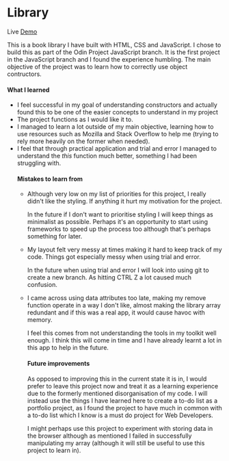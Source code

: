 # Library

Live [Demo](https://oconnor-marvin.github.io/Library/)

This is a book library I have built with HTML, CSS and JavaScript. I chose to build this as part of the Odin Project JavaScript branch. It is the first project in the JavaScript branch and I found the experience humbling. The main objective of the project was to learn how to correctly use object contructors. 

<h4>What I learned</h4>
<ul>
<li>I feel successful in my goal of understanding constructors and actually found this to be one of the easier concepts to understand in my project</li>
<li>The project functions as I would like it to.</li>
<li>I managed to learn a lot outside of my main objective, learning how to use resources such as Mozilla and Stack Overflow to help me (trying to rely more heavily on the former when needed).</li>
<li>I feel that through practical application and trial and error I managed to understand the <i>this</i> function much better, something I had been struggling with.</li>

<h4>Mistakes to learn from</h4>

<ul>
<li>Although very low on my list of priorities for this project, I really didn't like the styling. If anything it hurt my motivation for the project.

  In the future if I don't want to prioritise styling I will keep things as minimalist as possible. Perhaps it's an opportunity to start using frameworks to speed up the process too although that's perhaps something for later.</li>
<li>My layout felt very messy at times making it hard to keep track of my code. Things got especially messy when using trial and error.

  In the future when using trial and error I will look into using git to create a new branch. As hitting CTRL Z a lot caused much confusion.</li>

<li>I came across using data attributes too late, making my remove function operate in a way I don't like, almost making the library array redundant and if this was a real app, it would cause havoc with memory.

  I feel this comes from not understanding the tools in my toolkit well enough. I think this will come in time and I have already learnt a lot in this app to help in the future.</li>

<h4>Future improvements</h4>

As opposed to improving this in the current state it is in, I would prefer to leave this project now and treat it as a learning experience due to the formerly mentioned disorganisation of my code. I will instead use the things I have learned here to create a to-do list as a portfolio project, as I found the project to have much in common with a to-do list which I know is a must do project for Web Developers.

I might perhaps use this project to experiment with storing data in the browser although as mentioned I failed in successfully manipulating my array (although it will still be useful to use this project to learn in). 

